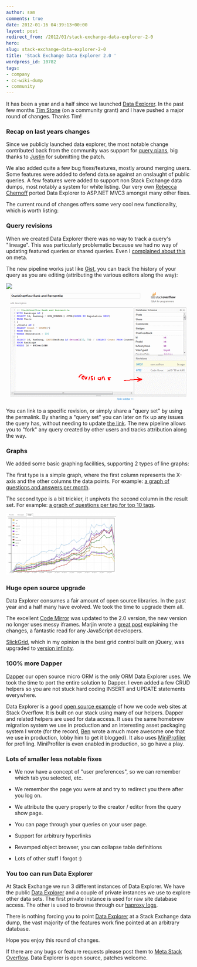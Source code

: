 ```yaml
---
author: sam
comments: true
date: 2012-01-16 04:39:13+00:00
layout: post
redirect_from: /2012/01/stack-exchange-data-explorer-2-0
hero: 
slug: stack-exchange-data-explorer-2-0
title: 'Stack Exchange Data Explorer 2.0 '
wordpress_id: 10782
tags:
- company
- cc-wiki-dump
- community
---
```


It has been a year and a half since we launched [Data Explorer](http://blog.stackoverflow.com/2010/06/introducing-stack-exchange-data-explorer/). In the past few months [Tim Stone](http://meta.stackoverflow.com/users/150235/tim-stone)  (on a community grant) and I have pushed a major round of changes. Thanks Tim!

 

### Recap on last years changes



Since we publicly launched data explorer, the most notable change contributed back from the community was support for [query plans](http://meta.stackoverflow.com/questions/78050/data-explorer-merge-request-execution-plans), big thanks to [Justin](http://meta.stackoverflow.com/users/136084/justin) for submitting the patch.

We also added quite a few bug fixes/features, mostly around merging users. Some features were added to defend data.se against an onslaught of public queries. A few features were added to support non Stack Exchange data dumps, most notably a system for white listing. Our very own [Rebecca Chernoff](http://blog.stackoverflow.com/2011/01/welcome-valued-associate-rebecca-chernoff/) ported Data Explorer to ASP.NET MVC3 amongst many other fixes.

The current round of changes offers some very cool new functionality, which is worth listing:



### Query revisions



When we created Data Explorer there was no way to track a query's "lineage". This was particularly problematic because we had no way of updating featured queries or shared queries. Even I [complained about this](http://meta.stackoverflow.com/questions/108623/saving-and-editing-queries-on-data-explorer-is-giving-me-a-headache) on meta.

The new pipeline works just like [Gist](https://gist.github.com/), you can track the history of your query as you are editing (attributing the various editors along the way):



[![](http://blog.stackoverflow.com/wp-content/uploads/fork11.png)](http://data.stackexchange.com/stackoverflow/query/6772/stackoverflow-rank-and-percentile)
![](/images/wordpress/fork2.png)



You can link to a specific revision, or simply share a "query set" by using the permalink. By sharing a "query set" you can later on fix up any issues the query has, without needing to update [the link](http://data.stackexchange.com/stackoverflow/query/6772/stackoverflow-rank-and-percentile). The new pipeline allows you to "fork" any query created by other users and tracks attribution along the way.



### Graphs



We added some basic graphing facilities, supporting 2 types of line graphs:

The first type is a simple graph, where the first column represents the X-axis and the other columns the data points. For example: [a graph of questions and answers per month](http://data.stackexchange.com/stackoverflow/query/59302/questions-and-answers-per-month).

The second type is a bit trickier, it unpivots the second column in the result set. For example: [a graph of questions per tag for top 10 tags](http://data.stackexchange.com/stackoverflow/query/59301/questions-per-month-top-10-tags-compared).

![](/images/wordpress/graph-300x168.png)



### Huge open source upgrade



Data Explorer consumes a fair amount of open source libraries. In the past year and a half many have evolved. We took the time to upgrade them all.

The excellent [Code Mirror](http://codemirror.net/) was updated to the 2.0 version, the new version no longer uses messy iframes. Marjin wrote a [great post](http://codemirror.net/doc/internals.html) explaining the changes, a fantastic read for any JavaScript developers.

[SlickGrid](https://github.com/mleibman/SlickGrid), which in my opinion is the best grid control built on jQuery, was upgraded to [version infinity](http://www.codinghorror.com/blog/2011/05/the-infinite-version.html).



### 100% more Dapper



[Dapper](http://code.google.com/p/dapper-dot-net/) our open source micro ORM is the only ORM Data Explorer uses. We took the time to port the entire solution to Dapper. I even added a few CRUD helpers so you are not stuck hard coding INSERT and UPDATE statements everywhere.

Data Explorer is a good [open source example](http://code.google.com/p/stack-exchange-data-explorer/) of how we code web sites at Stack Overflow. It is built on our stack using many of our helpers. Dapper and related helpers are used for data access. It uses the same homebrew migration system we use in production and an interesting asset packaging system I wrote (for the record, [Ben](https://twitter.com/#!/balpha) wrote a much more awesome one that we use in production, lobby him to get it blogged). It also uses [MiniProfiler](http://code.google.com/p/mvc-mini-profiler/) for profiling. MiniProfiler is even enabled in production, so go have a play.



### Lots of smaller less notable fixes







  * We now have a concept of "user preferences", so we can remember which tab you selected, etc. 


  * We remember the page you were at and try to redirect you there after you log on. 


  * We attribute the query properly to the creator / editor from the query show page. 


  * You can page through your queries on your user page. 


  * Support for arbitrary hyperlinks


  * Revamped object browser, you can collapse table definitions


  * Lots of other stuff I forgot :) 





### You too can run Data Explorer



At Stack Exchange we run 3 different instances of Data Explorer. We have the public [Data Explorer](http://data.stackexchange.com) and a couple of private instances we use to explore other data sets. The first private instance is used for raw site database access. The other is used to browse through our [haproxy logs](http://haproxy.1wt.eu/).

There is nothing forcing you to point [Data Explorer](http://code.google.com/p/stack-exchange-data-explorer/) at a Stack Exchange data dump, the vast majority of the features work fine pointed at an arbitrary database.

Hope you enjoy this round of changes.

If there are any bugs or feature requests please post them to [Meta Stack Overflow](http://meta.stackoverflow.com). Data Explorer is open source, patches welcome.

